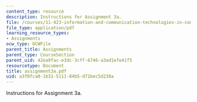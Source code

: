 ```yaml
---
content_type: resource
description: Instructions for Assignment 3a.
file: /courses/11-423-information-and-communication-technologies-in-community-development-spring-2004/a3f0fca01b31511184b5d71bec5d238a_assignment3a.pdf
file_type: application/pdf
learning_resource_types:
- Assignments
ocw_type: OCWFile
parent_title: Assignments
parent_type: CourseSection
parent_uid: 42ea9fac-e3dc-3cff-6746-a3ad1efe41f5
resourcetype: Document
title: assignment3a.pdf
uid: a3f0fca0-1b31-5111-84b5-d71bec5d238a
---
```

Instructions for Assignment 3a.

